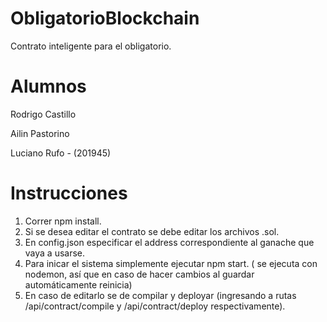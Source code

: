 # ObligatorioBlockchain

Contrato inteligente para el obligatorio.

# Alumnos

Rodrigo Castillo

Ailin Pastorino

Luciano Rufo - (201945)

# Instrucciones

1. Correr npm install.
2. Si se desea editar el contrato se debe editar los archivos .sol.
3. En config.json especificar el address correspondiente al ganache que vaya a usarse.
4. Para inicar el sistema simplemente ejecutar npm start. ( se ejecuta con nodemon, así que en caso de hacer cambios al guardar automáticamente reinicia)
5. En caso de editarlo se de compilar y deployar (ingresando a rutas /api/contract/compile y /api/contract/deploy respectivamente).
